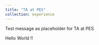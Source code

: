 ```yaml
---
title: "TA at PES"
collection: experience
---
```


Test message as placeholder for TA at PES

Hello World !!